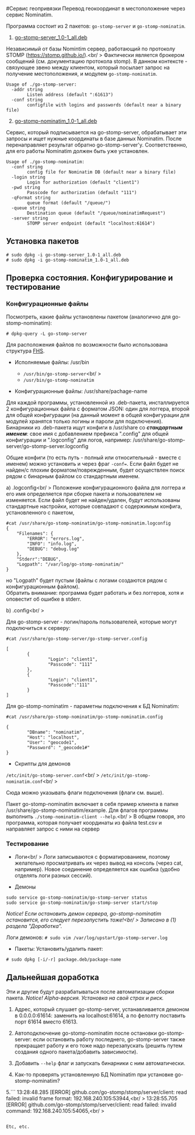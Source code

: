 #Сервис геопривязки 
Перевод геокоординат в местоположение через сервис Nominatim.

Программа состоит из 2 пакетов: `go-stomp-server` и `go-stomp-nominatim`.

1. [go-stomp-server_1.0-1_all.deb](https://github.com/KristinaEtc/stomp/raw/dev/stompd/deb-package/go-stomp-server_1.0-1_all.deb)

Независимый от базы Nomintim сервер, работающий по протоколу STOMP (https://stomp.github.io/).<br/ >
Фактически является брокером сообщений (см. документацию протокола stomp). В данном контексте - связующее звено между клиентом, который посылает запрос 
на получение местоположения, и модулем `go-stomp-nominatim`.

```
Usage of ./go-stomp-server:
  -addr string
        Listen address (default ":61613")
  -conf string
        configfile with logins and passwords (default near a binary file)
```
 
2. [go-stomp-nominatim_1.0-1_all.deb](https://github.com/KristinaEtc/go-nominatim/raw/master/deb-package/go-stomp-nominatim_1.0-1_all.deb)

Сервис, который подписывается на go-stomp-server, обрабатывает эти запросы и ищет нужные координаты в базе данных Nominatim. 
После перенаправляет результат обратно go-stomp-server'у. 
Соответственно, для его работы Nominatim должен быть уже установлен.

```
Usage of ./go-stomp-nominatim:
  -conf string
        config file for Nominatim DB (default near a binary file)
  -login string
        Login for authorization (default "client1")
  -pwd string
        Passcode for authorization (default "111")
  -qFormat string
        queue format (default "/queue/")
  -queue string
        Destination queue (default "/queue/nominatimRequest")
  -server string
        STOMP server endpoint (default "localhost:61614")
```

## Установка пакетов

```
# sudo dpkg -i go-stomp-server_1.0-1_all.deb
# sudo dpkg -i go-stomp-nominatim_1.0-1_all.deb
```

## Проверка состояния. Конфигурирование и тестирование

### Конфигурационные файлы

Посмотреть, какие файлы установлены пакетом (аналогично для go-stomp-nominatim):
```
# dpkg-query -L go-stomp-server
```
Для расположения файлов по возможности было использована структура 
[FHS](http://stackoverflow.com/questions/1024114/location-of-ini-config-files-in-linux-unix).

* Исполняемые файлы: /usr/bin

  * `/usr/bin/go-stomp-server`<br/ >
  * `/usr/bin/go-stomp-nominatim`

* Конфигурационные файлы: /usr/share/pachage-name

Для каждой программы, установленной из .deb-пакета, инсталлируется 2 конфигурационных файла с форматом JSON: один для логгера, второй для общей конфигурации
(на данный момент в общей конфигурации для модулей хранятся только логины и пароли для подключения). Бинарники из .deb-пакета ищут конфиги
в /usr/share со **_стандартным именем_**: свое имя с добавлением префикса ".config" для общей конфигурации и ".logconfig" для логов, например: /usr/share/go-stomp-server/go-stomp-server.logconfig

Общие конфиги (то есть путь - полный или относительный - вместе с именем) можно установить и через фраг `-conf=`. 
Если файл будет не найден/с плохим форматом/поврежденным, будет осуществлен поиск рядом с бинарным файлом со стандартным именем.

a) .logconfig<br/ >
Положение конфигурационного файла для логгера и его имя определяется при сборке пакета и пользователем не изменяется.
Если файл будет не найден/удален, будут использованы стандартные настройки, которые совпадают с содержимым конфига, установленного с пакетом,

```
#cat /usr/share/go-stomp-nominatim/go-stomp-nominatim.logconfig
{
	"Filenames": {
		"ERROR": "errors.log",
		"INFO": "info.log",
		"DEBUG": "debug.log"
	},
	"Stderr":"DEBUG",
	"Logpath": "/var/log/go-stomp-nominatim/"
}
```
но "Logpath" будет пустым (файлы с логами создаются рядом с конфигурационным файлом).<br />
Обратить внимание: программа будет работать и без логгеров, хотя и оповестит об ошибке в stderr.

b) .config<br/ >

Для go-stomp-server - логин/пароль пользователей, которые могут подключиться к серверу:

```
#cat /usr/share/go-stomp-server/go-stomp-server.config

[
        {
                "Login": "client1",
                "Passcode": "111"
        },
        {
                "Login": "client1",
                "Passcode":"111"
        }
]
```

Для go-stomp-nominatim - параметны подключения к БД Nominatim:
```
#cat /usr/share/go-stomp-nominatim/go-stomp-nominatim.config

{
        "DBname": "nominatim",
        "Host": "localhost",
        "User": "geocode1",
        "Password": "_geocode1#"
}
```

* Скрипты для демонов 

`/etc/init/go-stomp-server.conf`<br/ >
`/etc/init/go-stomp-nominatim.conf`<br/ >

Сюда можно указывать флаги подключения (флаги см. выше).

Пакет go-stomp-nominatim включает в себя пример клиента в папке /usr/share/go-stomp-nominatim/example.
Для флагов программы выполнить `./stomp-nominatim-client --help`.<br/ >
В общем говоря, это программа, которая получает координаты из файла test.csv и направляет запрос с ними на сервер

### Тестирование

* Логи<br/ >
Логи записываются с форматированием, поэтому желательно просматривать их через вывод на консоль (через cat, например).
Новое соединение определяется как ошибка (удобно отделять логи разных сессий).

* Демоны
```
sudo service go-stomp-nominatim/go-stomp-server status
sudo service go-stomp-nominatim/go-stomp-server start/stop
```
*_Notice!_ Если остановить демон сервера, go-stomp-nominatim остановится, его следует перезапустить тоже!<br/ >
Записано в (1) раздела "Доработка".*

Логи демонов:  `# sudo vim /var/log/upstart/go-stomp-server.log` 

* Пакеты:
Установить/удалить пакет:
```
# sudo dpkg [-i/-r] package.deb/package-name
```

## Дальнейшая доработка

Эти и другие будут разрабатываться после автоматизации сборки пакета.
*_Notice!_ Alpha-версия. Установка на свой страх и риск.*

1. Адрес, который слушает go-stomp-server, устанавливается демоном в 0.0.0.0:61614: заменить на localhost:61614, 
а по фелолту поставить порт 61614 вместо 61613.

2. Автоподключение go-stomp-nominatim после остановки go-stomp-server: если остановить работу последнего, 
go-stomp-server также прекращает работу и его тоже надо перезапускать (решить путем создания одного пакета/добавить зависимости).

3. Добавить `--help` флаг и запускать бинарники с ним автоматически.

4. Как-то проверять установленную БД Nominatim при установке go-stomp-nominatim?

5.```
13:28:48.285 [ERROR] github.com/go-stomp/stomp/server/client: read failed: invalid frame format: 192.168.240.105:53944,<br/ >
13:28:55.705 [ERROR] github.com/go-stomp/stomp/server/client: read failed: invalid command: 192.168.240.105:54065,<br/ >
```

Etc, etc.

